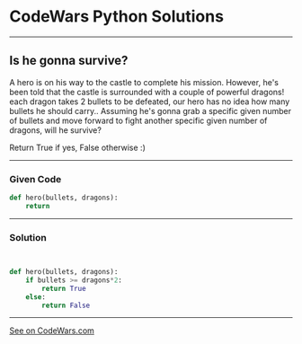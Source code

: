 # CodeWars Python Solutions

---

## Is he gonna survive?


A hero is on his way to the castle to complete his mission. However, he's been told that the castle is surrounded with a couple of powerful dragons! each dragon takes 2 bullets to be defeated, our hero has no idea how many bullets he should carry.. Assuming he's gonna grab a specific given number of bullets and move forward to fight another specific given number of dragons, will he survive?

Return True if yes, False otherwise :)




---

### Given Code


```python
def hero(bullets, dragons):
    return
```

---

### Solution


```python


def hero(bullets, dragons):
    if bullets >= dragons*2:
        return True
    else:
        return False


```

---


[See on CodeWars.com](https://www.codewars.com/kata/59ca8246d751df55cc00014c/train/python)
